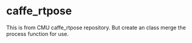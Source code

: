 # caffe_rtpose

This is from CMU caffe_rtpose repository. But create an class merge the process function for use.
